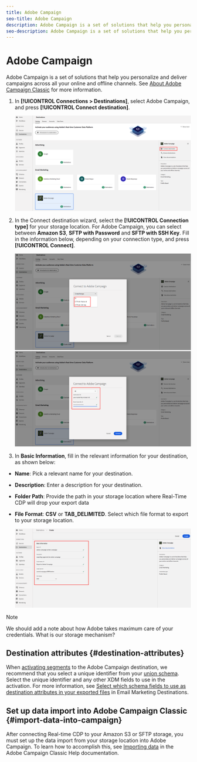 ```yaml
---
title: Adobe Campaign
seo-title: Adobe Campaign
description: Adobe Campaign is a set of solutions that help you personalize and deliver campaigns across all your online and offline channels.
seo-description: Adobe Campaign is a set of solutions that help you personalize and deliver campaigns across all your online and offline channels.
---
```


# Adobe Campaign

Adobe Campaign is a set of solutions that help you personalize and deliver campaigns across all your online and offline channels. See [About Adobe Campaign Classic](https://docs.adobe.com/content/help/en/campaign-classic/using/getting-started/starting-with-adobe-campaign/about-adobe-campaign-classic.html) for more information.

1. In **[!UICONTROL Connections > Destinations]**, select Adobe Campaign, and press **[!UICONTROL Connect destination]**.

    ![Connect to adobe campaign](/help/rtcdp/destinations/assets/connect-adobe-campaign.png)

2. In the Connect destination wizard, select the **[!UICONTROL Connection type]** for your storage location. For Adobe Campaign, you can select between **Amazon S3**, **SFTP with Password** and **SFTP with SSH Key**. Fill in the information below, depending on your connection type, and press **[!UICONTROL Connect]**.

    ![Set up Campaign wizard](/help/rtcdp/destinations/assets/adobe-campaign-wizard.png)
    ![Fill in Campaign information](/help/rtcdp/destinations/assets/adobe-campaign-step2.png)

3. In **Basic Information**, fill in the relevant information for your destination, as shown below:
* **Name**: Pick a relevant name for your destination.
* **Description**: Enter a description for your destination.
* **Folder Path**: Provide the path in your storage location where Real-Time CDP will drop your export data
* **File Format**: **CSV** or **TAB_DELIMITED**. Select which file format to export to your storage location.

    ![Campaign basic information](/help/rtcdp/destinations/assets/adobe-campaign-basic-information.png)

>[!NOTE]
>
>We should add a note about how Adobe takes maximum care of your credentials. What is our storage mechanism?

## Destination attributes {#destination-attributes}

When [activating segments](/help/rtcdp/destinations/activate-destinations.md) to the Adobe Campaign destination, we recommend that you select a unique identifier from your [union schema](https://www.adobe.io/apis/experienceplatform/home/profile-identity-segmentation/profile-identity-segmentation-services.html#!api-specification/markdown/narrative/technical_overview/unified_profile_architectural_overview/unified_profile_architectural_overview.md). Select the unique identifier and any other XDM fields to use in the activation. For more information, see [Select which schema fields to use as destination attributes in your exported files](/help/rtcdp/destinations/email-marketing-destinations.md#destination-attributes) in Email Marketing Destinations.


## Set up data import into Adobe Campaign Classic {#import-data-into-campaign}

After connecting Real-time CDP to your Amazon S3 or SFTP storage, you must set up the data import from your storage location into Adobe Campaign. To learn how to accomplish this, see [Importing data](https://docs.adobe.com/content/help/en/campaign-classic/using/automating-with-workflows/general-operation/importing-data.html) in the Adobe Campaign Classic Help documentation.